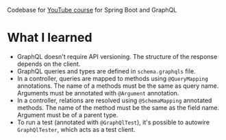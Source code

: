 Codebase for [YouTube course](https://youtu.be/uNB2N_w_ypo?si=IjFJVIPpkGTvKUWU) for Spring Boot and GraphQL

# What I learned

- GraphQL doesn't require API versioning. The structure of the response depends on the client.
- GraphQL queries and types are defined in `schema.graphqls` file.
- In a controller, queries are mapped to methods using `@QueryMapping` annotations. The name of a methods must be the
  same as query name. Arguments must be annotated with `@Argument` annotation.
- In a controller, relations are resolved using `@SchemaMapping` annotated methods. The name of the method must be the
  same as the field name. Argument must be of a parent type.
- To run a test (annotated with `@GraphQlTest`), it's possible to autowire `GraphQlTester`, which acts as a test client.
